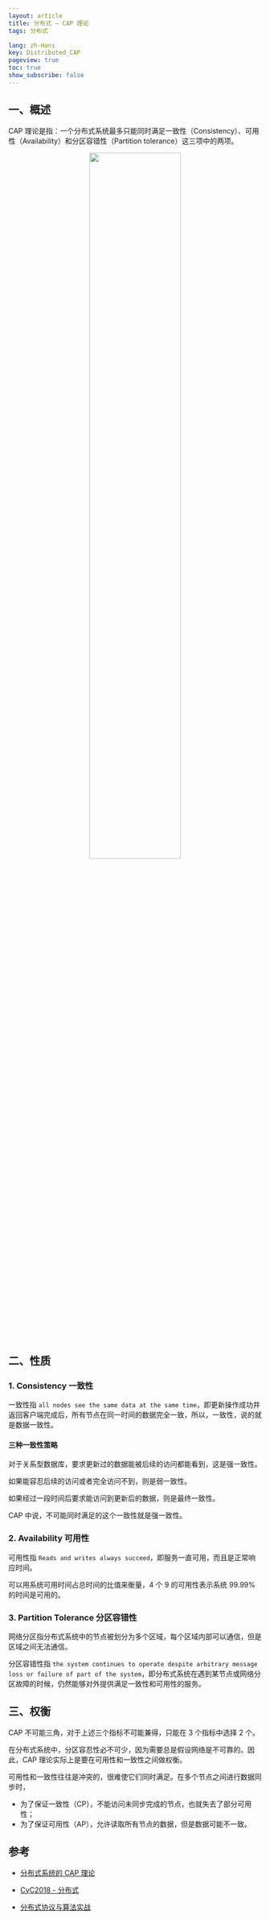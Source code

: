 ```yaml
---
layout: article
title: 分布式 — CAP 理论
tags: 分布式

lang: zh-Hans
key: Distributed_CAP
pageview: true
toc: true
show_subscribe: false
---
```


## 一、概述

CAP 理论是指：一个分布式系统最多只能同时满足一致性（Consistency）、可用性（Availability）和分区容错性（Partition tolerance）这三项中的两项。

<div align="center">  <img src="https://s1.ax1x.com/2020/06/01/t3X4UO.png" width="60%"/> </div><br>

## 二、性质

### 1. Consistency 一致性

一致性指 `all nodes see the same data at the same time`，即更新操作成功并返回客户端完成后，所有节点在同一时间的数据完全一致，所以，一致性，说的就是数据一致性。

#### 三种一致性策略

对于关系型数据库，要求更新过的数据能被后续的访问都能看到，这是强一致性。

如果能容忍后续的访问或者完全访问不到，则是弱一致性。

如果经过一段时间后要求能访问到更新后的数据，则是最终一致性。

CAP 中说，不可能同时满足的这个一致性就是强一致性。

### 2. Availability 可用性

可用性指 `Reads and writes always succeed`，即服务一直可用，而且是正常响应时间。

可以用系统可用时间占总时间的比值来衡量，4 个 9 的可用性表示系统 99.99% 的时间是可用的。

### 3. Partition Tolerance 分区容错性

网络分区指分布式系统中的节点被划分为多个区域，每个区域内部可以通信，但是区域之间无法通信。

分区容错性指 `the system continues to operate despite arbitrary message loss or failure of part of the system`，即分布式系统在遇到某节点或网络分区故障的时候，仍然能够对外提供满足一致性和可用性的服务。

## 三、权衡

CAP 不可能三角，对于上述三个指标不可能兼得，只能在 3 个指标中选择 2 个。

在分布式系统中，分区容忍性必不可少，因为需要总是假设网络是不可靠的。因此，CAP 理论实际上是要在可用性和一致性之间做权衡。

可用性和一致性往往是冲突的，很难使它们同时满足。在多个节点之间进行数据同步时，

- 为了保证一致性（CP），不能访问未同步完成的节点，也就失去了部分可用性；
- 为了保证可用性（AP），允许读取所有节点的数据，但是数据可能不一致。

## 参考

- [分布式系统的 CAP 理论](https://www.hollischuang.com/archives/666)

- [CyC2018 - 分布式](https://github.com/CyC2018/CS-Notes/blob/master/notes/分布式.md)

- [分布式协议与算法实战](https://time.geekbang.org/column/intro/100046101)

